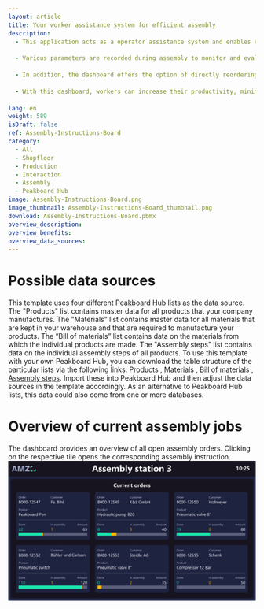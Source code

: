 ```yaml
---
layout: article
title: Your worker assistance system for efficient assembly
description: 
  - This application acts as a operator assistance system and enables efficient and error-free assembly. The interactive dashboard initially provides an overview of the progress of all open assembly orders. When an order is selected by clicking on its tile using a touchscreen or a mouse connected to the Peakboard Box, the worker receives step-by-step instructions for assembling the particular product. The instructions are conveyed by descriptive text, images, technical drawings, and a list of materials. 

  - Various parameters are recorded during assembly to monitor and evaluate the production process. This includes recording the time required and counting the OK and NOK parts at the end of assembly. This data is used for quality control and makes it possible to optimize your production process and make possible improvements more quickly.

  - In addition, the dashboard offers the option of directly reordering required materials in internal warehouse logistics or reporting problems to those responsible for production.

  - With this dashboard, workers can increase their productivity, minimize errors, and ensure smooth assembly. Likewise, new company employees can now get started in assembly without a great deal of training. 

lang: en
weight: 589
isDraft: false
ref: Assembly-Instructions-Board
category:
  - All
  - Shopfloor
  - Production
  - Interaction
  - Assembly
  - Peakboard Hub
image: Assembly-Instructions-Board.png
image_thumbnail: Assembly-Instructions-Board_thumbnail.png
download: Assembly-Instructions-Board.pbmx
overview_description:
overview_benefits:
overview_data_sources:
---
```

# Possible data sources
This template uses four different Peakboard Hub lists as the data source. The "Products" list contains master data for all products that your company manufactures. The "Materials" list contains master data for all materials that are kept in your warehouse and that are required to manufacture your products. The “Bill of materials” list contains data on the materials from which the individual products are made. The "Assembly steps" list contains data on the individual assembly steps of all products. To use this template with your own Peakboard Hub, you can download the table structure of the particular lists via the following links: <a href="Products.txt" class="inline" download>Products</a> , <a href="Materials.txt" class="inline" download>Materials</a> , <a href="BillOfMaterials.txt" class="inline" download>Bill of materials</a> , <a href="Assembly_Steps.txt" class="inline" download>Assembly steps</a>. Import these into Peakboard Hub and then adjust the data sources in the template accordingly. As an alternative to Peakboard Hub lists, this data could also come from one or more databases.

# Overview of current assembly jobs
The dashboard provides an overview of all open assembly orders. Clicking on the respective tile opens the corresponding assembly instruction.
![image_live](Assembly-Instructions-Board-Orders.png)
